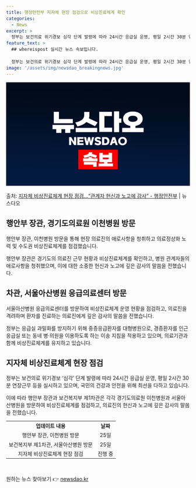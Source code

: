 ```yaml
---
title: 행정안전부 지자체 현장 점검으로 비상진료체계 확인
categories:
  - News
excerpt: >
  정부는 보건의료 위기경보 심각 단계 발령에 따라 24시간 응급실 운영, 평일 2시간 30분 연장근무 등 지자…
feature_text: >
  ## whereispost 실시간 뉴스 속보입니다.

  정부는 보건의료 위기경보 심각 단계 발령에 따라 24시간 응급실 운영, 평일 2시간 30분 연장근무 등 지자…
image: '/assets/img/newsdao_breakingnews.jpg'
---
```


![뉴스다오 속보](/assets/img/newsdao_breakingnews.jpg)

<p>출처: <a href="https://newsdao.kr/3230" rel="dofollow">지자체 비상진료체계 현장 점검…“관계자 헌신과 노고에 감사” - 행정안전부</a> | 뉴스다오</p>

<h2 data-ke-size="size26">행안부 장관, 경기도의료원 이천병원 방문</h2>
<p data-ke-size="size16">행안부 장관, 이천병원 방문을 통해 현장 의료진의 애로사항을 청취하고 의료정상화 노력 및 수도권 비상진료체계를 점검했습니다.</p>
<p data-ke-size="size16">행안부 장관은 경기도의 의료진 근무 현황과 비상진료체계를 확인하고, 병원 관계자들의 애로사항을 청취했으며, 이에 대한 소중한 헌신과 노고에 깊은 감사의 말씀을 전했습니다.</p>

<h2 data-ke-size="size26">차관, 서울아산병원 응급의료센터 방문</h2>
<p data-ke-size="size16">서울아산병원 응급의료센터를 방문하여 비상진료체계 운영 현황을 점검하고, 의료진을 격려하며 환자를 진료하는 의료진에게 깊은 감사의 말씀을 전했습니다.</p>
<p data-ke-size="size16">정부는 응급실 과밀화를 방지하기 위해 중증응급환자를 대형병원으로, 경증환자를 인근 응급실 또는 동네 병·의원을 이용하도록 하는 이송 지침을 적용하고 있으며, 의료기관과 함께 비상진료체계를 유지하고 있습니다.</p>

<h2 data-ke-size="size26">지자체 비상진료체계 현장 점검</h2>
<p data-ke-size="size16">정부는 보건의료 위기경보 ‘심각’ 단계 발령에 따라 24시간 응급실 운영, 평일 2시간 30분 연장근무 등을 실시하고 있으며, 국민의 건강과 안전을 위해 최선을 다하고 있습니다.</p>
<p data-ke-size="size16">이에 따라 행안부 장관과 보건복지부 제1차관은 각각 경기도의료원 이천병원과 서울아산병원을 방문하여 비상진료체계를 점검하고, 의료진의 헌신과 노고에 깊은 감사의 말씀을 전했습니다.</p>

<table>
  <tr>
    <td style="text-align: center; height: 17px;"><b>업데이트 내용</b></td>
    <td style="text-align: center; height: 17px;"><b>날짜</b></td>
  </tr>
  <tr>
    <td style="text-align: center; height: 17px;">행안부 장관, 이천병원 방문</td>
    <td style="text-align: center; height: 17px;">25일</td>
  </tr>
  <tr>
    <td style="text-align: center; height: 17px;">보건복지부 제1차관, 서울아산병원 방문</td>
    <td style="text-align: center; height: 17px;">25일</td>
  </tr>
  <tr>
    <td style="text-align: center; height: 17px;">지자체 비상진료체계 현장 점검</td>
    <td style="text-align: center; height: 17px;">진행 중</td>
  </tr>
</table>
<p data-ke-size="size16">&nbsp;</p> 

원하는 뉴스 찾아보기 👉 <a href="https://newsdao.kr" rel="dofollow">newsdao.kr</a>


